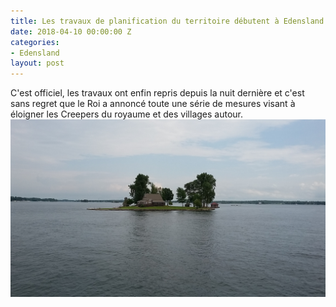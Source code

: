 ```yaml
---
title: Les travaux de planification du territoire débutent à Edensland
date: 2018-04-10 00:00:00 Z
categories:
- Edensland
layout: post
---
```


C'est officiel, les travaux ont enfin repris depuis la nuit derni&egrave;re et c'est sans regret que le Roi a annonc&eacute; toute une s&eacute;rie de mesures visant &agrave; &eacute;loigner les Creepers du royaume et des villages autour.![](/_uploads/20170807_140803.jpg)